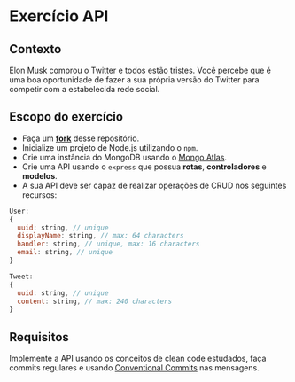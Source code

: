 # Exercício API


## Contexto
Elon Musk comprou o Twitter e todos estão tristes. Você percebe que é uma boa oportunidade de fazer a sua própria versão do Twitter para competir com a estabelecida rede social.

## Escopo do exercício

- Faça um [**fork**](https://docs.github.com/pt/get-started/quickstart/fork-a-repo) desse repositório. 
- Inicialize um projeto de Node.js utilizando o ```npm```.
- Crie uma instância do MongoDB usando o [Mongo Atlas](https://www.mongodb.com/atlas/database).
- Crie uma API usando o ```express``` que possua **rotas**, **controladores** e **modelos**. 
- A sua API deve ser capaz de realizar operações de CRUD nos seguintes recursos:

```javascript
User:
{
  uuid: string, // unique
  displayName: string, // max: 64 characters
  handler: string, // unique, max: 16 characters
  email: string, // unique
}
```

```javascript
Tweet:
{
  uuid: string, // unique
  content: string, // max: 240 characters
}
```

## Requisitos
Implemente a API usando os conceitos de clean code estudados, faça commits regulares e usando [Conventional Commits](https://www.conventionalcommits.org/en/v1.0.0/) nas mensagens.
